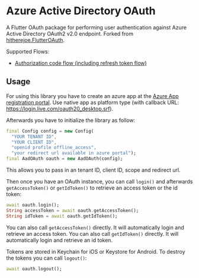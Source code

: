 # Azure Active Directory OAuth

A Flutter OAuth package for performing user authentication against Azure Active Directory OAuth2 v2.0 endpoint. Forked from [hitherejoe.FlutterOAuth](https://github.com/hitherejoe/FlutterOAuth).

Supported Flows:
 - [Authorization code flow (including refresh token flow)](https://docs.microsoft.com/en-us/azure/active-directory/develop/v2-oauth2-auth-code-flow)

## Usage

For using this library you have to create an azure app at the [Azure App registration portal](https://apps.dev.microsoft.com/). Use native app as platform type (with callback URL: https://login.live.com/oauth20_desktop.srf).

Afterwards you have to initialize the library as follow:

```dart
final Config config = new Config(
  "YOUR TENANT ID",
  "YOUR CLIENT ID",
  "openid profile offline_access",
  "your redirect url available in azure portal");
final AadOAuth oauth = new AadOAuth(config);
```

This allows you to pass in an tenant ID, client ID, scope and redirect url.

Then once you have an OAuth instance, you can call `login()` and afterwards `getAccessToken()` or `getIdToken()` to retrieve an access token or the id token:

```dart
await oauth.login();
String accessToken = await oauth.getAccessToken();
String idToken = await oauth.getIdToken();
```

You can also call `getAccessToken()` directly. It will automatically login and retrieve an access token.
You can also call `getIdToken()` directly. It will automatically login and retrieve an id token.

Tokens are stored in Keychain for iOS or Keystore for Android. To destroy the tokens you can call `logout()`:

```dart
await oauth.logout();
```

